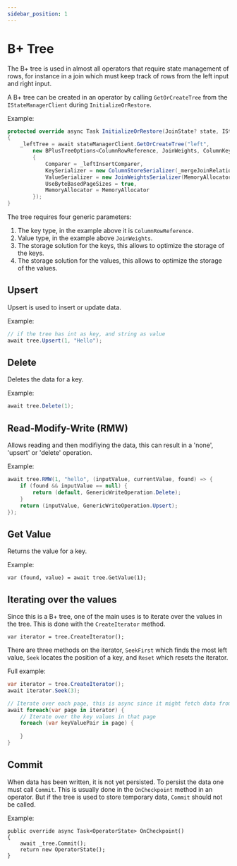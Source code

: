 ```yaml
---
sidebar_position: 1
---
```


# B+ Tree

The B+ tree is used in almost all operators that require state management of rows, for instance in a join which must keep track of rows from the left input and right input.

A B+ tree can be created in an operator by calling `GetOrCreateTree` from the `IStateManagerClient` during `InitializeOrRestore`.

Example:

```csharp
protected override async Task InitializeOrRestore(JoinState? state, IStateManagerClient stateManagerClient)
{
    _leftTree = await stateManagerClient.GetOrCreateTree("left",
        new BPlusTreeOptions<ColumnRowReference, JoinWeights, ColumnKeyStorageContainer, JoinWeightsValueContainer>()
        {
            Comparer = _leftInsertComparer,
            KeySerializer = new ColumnStoreSerializer(_mergeJoinRelation.Left.OutputLength, MemoryAllocator),
            ValueSerializer = new JoinWeightsSerializer(MemoryAllocator),
            UseByteBasedPageSizes = true,
            MemoryAllocator = MemoryAllocator
        });
}
```

The tree requires four generic parameters:

1. The key type, in the example above it is `ColumnRowReference`.
2. Value type, in the example above `JoinWeights`.
3. The storage solution for the keys, this allows to optimize the storage of the keys.
4. The storage solution for the values, this allows to optimize the storage of the values.

## Upsert

Upsert is used to insert or update data.

Example:

```csharp
// if the tree has int as key, and string as value
await tree.Upsert(1, "Hello");
```

## Delete

Deletes the data for a key.

Example:

```csharp
await tree.Delete(1);
```

## Read-Modify-Write (RMW)

Allows reading and then modifiying the data, this can result in a 'none', 'upsert' or 'delete' operation.

Example:

```csharp
await tree.RMW(1, "hello", (inputValue, currentValue, found) => {
    if (found && inputValue == null) {
        return (default, GenericWriteOperation.Delete);
    }
    return (inputValue, GenericWriteOperation.Upsert);
});
```

## Get Value

Returns the value for a key.

Example:

```
var (found, value) = await tree.GetValue(1);
```

## Iterating over the values

Since this is a B+ tree, one of the main uses is to iterate over the values in the tree.
This is done with the `CreateIterator` method.

```
var iterator = tree.CreateIterator();
```

There are three methods on the iterator, `SeekFirst` which finds the most left value, `Seek` locates the position of a key, and `Reset` which resets the iterator.

Full example:

```csharp
var iterator = tree.CreateIterator();
await iterator.Seek(3);

// Iterate over each page, this is async since it might fetch data from persistent storage.
await foreach(var page in iterator) {
    // Iterate over the key values in that page
    foreach (var keyValuePair in page) {
        
    }
}
```

## Commit

When data has been written, it is not yet persisted. To persist the data one must call `Commit`.
This is usually done in the `OnCheckpoint` method in an operator.
But if the tree is used to store temporary data, `Commit` should not be called.

Example:

```
public override async Task<OperatorState> OnCheckpoint()
{
    await _tree.Commit();
    return new OperatorState();
}
```